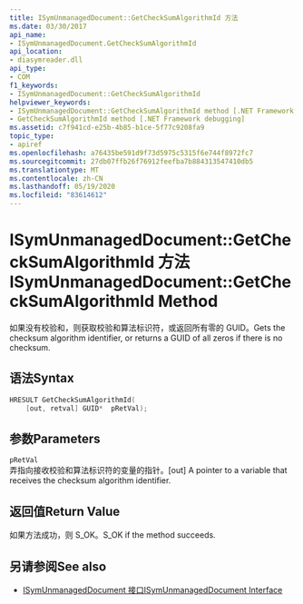 ```yaml
---
title: ISymUnmanagedDocument::GetCheckSumAlgorithmId 方法
ms.date: 03/30/2017
api_name:
- ISymUnmanagedDocument.GetCheckSumAlgorithmId
api_location:
- diasymreader.dll
api_type:
- COM
f1_keywords:
- ISymUnmanagedDocument::GetCheckSumAlgorithmId
helpviewer_keywords:
- ISymUnmanagedDocument::GetCheckSumAlgorithmId method [.NET Framework debugging]
- GetCheckSumAlgorithmId method [.NET Framework debugging]
ms.assetid: c7f941cd-e25b-4b85-b1ce-5f77c9208fa9
topic_type:
- apiref
ms.openlocfilehash: a76435be591d9f73d5975c5315f6e744f8972fc7
ms.sourcegitcommit: 27db07ffb26f76912feefba7b884313547410db5
ms.translationtype: MT
ms.contentlocale: zh-CN
ms.lasthandoff: 05/19/2020
ms.locfileid: "83614612"
---
```

# <a name="isymunmanageddocumentgetchecksumalgorithmid-method"></a><span data-ttu-id="b3599-102">ISymUnmanagedDocument::GetCheckSumAlgorithmId 方法</span><span class="sxs-lookup"><span data-stu-id="b3599-102">ISymUnmanagedDocument::GetCheckSumAlgorithmId Method</span></span>
<span data-ttu-id="b3599-103">如果没有校验和，则获取校验和算法标识符，或返回所有零的 GUID。</span><span class="sxs-lookup"><span data-stu-id="b3599-103">Gets the checksum algorithm identifier, or returns a GUID of all zeros if there is no checksum.</span></span>  
  
## <a name="syntax"></a><span data-ttu-id="b3599-104">语法</span><span class="sxs-lookup"><span data-stu-id="b3599-104">Syntax</span></span>  
  
```cpp  
HRESULT GetCheckSumAlgorithmId(  
    [out, retval] GUID*  pRetVal);  
```  
  
## <a name="parameters"></a><span data-ttu-id="b3599-105">参数</span><span class="sxs-lookup"><span data-stu-id="b3599-105">Parameters</span></span>  
 `pRetVal`  
 <span data-ttu-id="b3599-106">弄指向接收校验和算法标识符的变量的指针。</span><span class="sxs-lookup"><span data-stu-id="b3599-106">[out] A pointer to a variable that receives the checksum algorithm identifier.</span></span>  
  
## <a name="return-value"></a><span data-ttu-id="b3599-107">返回值</span><span class="sxs-lookup"><span data-stu-id="b3599-107">Return Value</span></span>  
 <span data-ttu-id="b3599-108">如果方法成功，则 S_OK。</span><span class="sxs-lookup"><span data-stu-id="b3599-108">S_OK if the method succeeds.</span></span>  
  
## <a name="see-also"></a><span data-ttu-id="b3599-109">另请参阅</span><span class="sxs-lookup"><span data-stu-id="b3599-109">See also</span></span>

- [<span data-ttu-id="b3599-110">ISymUnmanagedDocument 接口</span><span class="sxs-lookup"><span data-stu-id="b3599-110">ISymUnmanagedDocument Interface</span></span>](isymunmanageddocument-interface.md)
